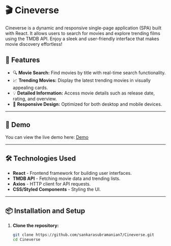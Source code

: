 # 🎬 Cineverse

Cineverse is a dynamic and responsive single-page application (SPA) built with React. It allows users to search for movies and explore trending films using the TMDB API. Enjoy a sleek and user-friendly interface that makes movie discovery effortless!

## 🌟 Features

- 🔍 **Movie Search:** Find movies by title with real-time search functionality.  
- 📈 **Trending Movies:** Display the latest trending movies in visually appealing cards.  
- 💡 **Detailed Information:** Access movie details such as release date, rating, and overview.  
- 📱 **Responsive Design:** Optimized for both desktop and mobile devices.  

---

## 🚀 Demo

You can view the live demo here: [Demo](https://cineverse-react.vercel.app/)  

---

## 🛠️ Technologies Used

- **React** - Frontend framework for building user interfaces.  
- **TMDB API** - Fetching movie data and trending lists.  
- **Axios** - HTTP client for API requests.  
- **CSS/Styled Components** - Styling the UI.  

---

## 📦 Installation and Setup

1. **Clone the repository:**
   ```bash
   git clone https://github.com/sankarasubramanian7/Cineverse.git
   cd Cineverse

